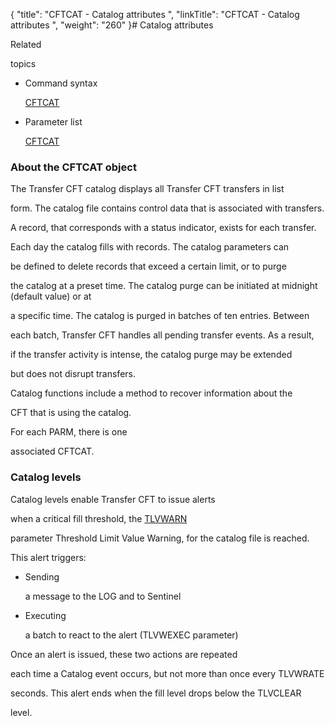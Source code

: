 {
    "title": "CFTCAT - Catalog attributes ",
    "linkTitle": "CFTCAT - Catalog attributes ",
    "weight": "260"
}# <span id="MAPID_MONITORING"></span><span id="Defining_catalog_parameters__Start_here"></span>Catalog attributes



<span>Related

topics</span>



-   Command syntax

    [CFTCAT](../../Command_summary.htm#CFTCAT)

-   Parameter list

    [CFTCAT](../../CFTUTIL/Conf/CFTCAT.htm)



### <span id="About_the_CFTCAT_object"></span>About the CFTCAT object



The <span>Transfer CFT</span> catalog displays all <span>Transfer CFT</span> transfers in list

form. The catalog file contains control data that is associated with transfers.

A record, that corresponds with a status indicator, exists for each transfer.



Each day the catalog fills with records. The catalog parameters can

be defined to delete records that exceed a certain limit, or to purge

the catalog at a preset time. The catalog purge can be initiated at midnight (default value) or at

a specific time. The catalog is purged in batches of ten entries. Between

each batch, Transfer CFT handles all pending transfer events. As a result,

if the transfer activity is intense, the catalog purge may be extended

but does not disrupt transfers.



Catalog functions include a method to recover information about the

CFT that is using the catalog.



For each <span>PARM</span>, there is one

associated CFTCAT.



### Catalog levels



Catalog levels enable <span>Transfer CFT</span> to issue alerts

when a critical fill threshold, the [TLVWARN](../../CFTUTIL/Parameter_index/tlvwarn.htm)

parameter Threshold Limit Value Warning, for the catalog file is reached.

This alert triggers:



-   Sending

    a message to the LOG and to Sentinel

-   Executing

    a batch to react to the alert (TLVWEXEC parameter)



Once an alert is issued, these two actions are repeated

each time a Catalog event occurs, but not more than once every TLVWRATE

seconds. This alert ends when the fill level drops below the TLVCLEAR

level.



 

